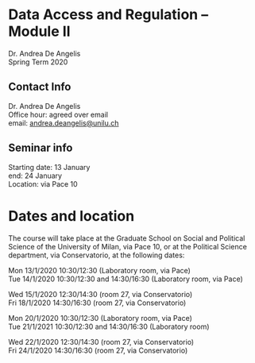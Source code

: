 # Data Access and Regulation – Module II
Dr. Andrea De Angelis  
Spring Term 2020

## Contact Info
Dr. Andrea De Angelis  
Office hour: agreed over email  
email: andrea.deangelis@unilu.ch  

## Seminar info
Starting date: 13 January  
end: 24 January  
Location: via Pace 10  

# Dates and location
The course will take place at the Graduate School on Social and Political Science of the University of Milan, via Pace 10, or at the Political Science department, via Conservatorio, at the following dates:

Mon 	13/1/2020 	10:30/12:30 	(Laboratory room, via Pace)  
Tue 	14/1/2020 	10:30/12:30 	and	14:30/16:30  	(Laboratory room, via Pace)  

Wed 	15/1/2020 	12:30/14:30   (room 27, via Conservatorio)  
Fri 	18/1/2020 	14:30/16:30   (room 27, via Conservatorio)  

Mon	 20/1/2020 	10:30/12:30   (Laboratory room, via Pace)  
Tue 	 21/1/2021 	10:30/12:30 	and 	14:30/16:30  	(Laboratory room)  

Wed 	 22/1/2020 	12:30/14:30   (room 27, via Conservatorio)  
Fri 	 24/1/2020 	14:30/16:30   (room 27, via Conservatorio)  
